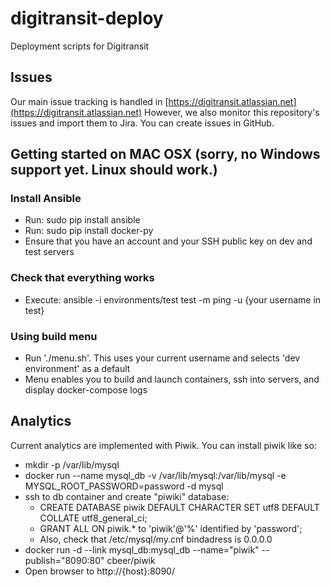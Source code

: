 # digitransit-deploy
Deployment scripts for Digitransit

## Issues
Our main issue tracking is handled in [https://digitransit.atlassian.net](https://digitransit.atlassian.net)
However, we also monitor this repository's issues and import them to Jira. You can create issues in GitHub.

## Getting started on MAC OSX (sorry, no Windows support yet. Linux should work.)

### Install Ansible
- Run: sudo pip install ansible
- Run: sudo pip install docker-py
- Ensure that you have an account and your SSH public key on dev and test servers

### Check that everything works
- Execute: ansible -i environments/test test -m ping -u {your username in test}

### Using build menu
- Run './menu.sh'. This uses your current username and selects 'dev environment' as a default
- Menu enables you to build and launch containers, ssh into servers, and display docker-compose logs

## Analytics
Current analytics are implemented with Piwik. You can install piwik like so:
- mkdir -p /var/lib/mysql
- docker run --name mysql_db -v /var/lib/mysql:/var/lib/mysql -e MYSQL_ROOT_PASSWORD=password -d mysql
- ssh to db container and create "piwiki" database:
  - CREATE DATABASE piwik DEFAULT CHARACTER SET utf8 DEFAULT COLLATE utf8_general_ci;
  - GRANT ALL ON piwik.* to 'piwik'@'%' identified by 'password';
  - Also, check that /etc/mysql/my.cnf bindadress is 0.0.0.0
- docker run -d --link mysql_db:mysql_db --name="piwik" --publish="8090:80" cbeer/piwik
- Open browser to http://{host}:8090/
